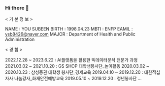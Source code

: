 ### Hi there 👋

<!--
**YOUSUBEEN/YOUSUBEEN** is a ✨ _special_ ✨ repository because its `README.md` (this file) appears on your GitHub profile.

Here are some ideas to get you started:

- 🔭 I’m currently working on ...
- 🌱 I’m currently learning ...
- 👯 I’m looking to collaborate on ...
- 🤔 I’m looking for help with ...
- 💬 Ask me about ...
- 📫 How to reach me: ...
- 😄 Pronouns: ...
- ⚡ Fun fact: ...
-->
< 기 본 정 보 >

NAME : YOU SUBEEN
BIRTH : 1998.04.23
MBTI : ENFP
EAMIL : ysb8426@naver.com
MAJOR : Department of Health and Public Administration

< 경 험 >

2022.12.28 ~ 2023.6.22 : AI플랫폼을 활용한 빅데이터분석 전문가 과정
2021.03.02 ~ 2021.10.20 : GS SHOP 대학생봉사단_놀이활동
2020.03.02 ~ 2020.10.23 : 삼성증권 대학생 봉사단_경제교육
2019.04.10 ~ 2019.12.20 : 대한적십자사 나눔강사_화재안전예방교육
2019.05.10 ~ 2019.12.20 : 청년봉사단
...
